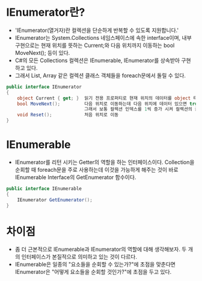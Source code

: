 # IEnumerator란?
- 'IEnumerator(열거자)란 컬렉션을 단순하게 반복할 수 있도록 지원합니다.' 
- IEnumerator는 System.Collections 네임스페이스에 속한 interface이며, 내부 구현으로는 현재 위치를 뜻하는 Current;와 다음 위치까지 이동하는 bool MoveNext(); 등이 있다.
- C#의 모든 Collections 컬렉션은 IEnumerable, IEnumerator를 상속받아 구현하고 있다.
- 그래서 List, Array 같은 컬렉션 클래스 객체들을 foreach문에서 돌릴 수 있다.

```cs
public interface IEnumerator
{
    object Current { get; }  읽기 전용 프로퍼티로 현재 위치의 데이터를 object 타입으로 리턴한다.
    bool MoveNext();         다음 위치로 이동하는데 다음 위치에 데이터 있으면 true, 없으면 false.
                             그래서 보통 컬렉션 인덱스를 1씩 증가 시켜 컬렉션의 끝에 도달 했는지 여부를 나타내는 bool을 반환하는 식으로 구현함.
    void Reset();            처음 위치로 이동
}
```

# IEnumerable 
- IEnumerator를 리턴 시키는 Getter의 역할을 하는 인터페이스이다. Collection을 순회할 때 foreach문을 주로 사용하는데 이것을 가능하게 해주는 것이 바로 IEnumerable Interface의 GetEnumerator 함수이다.

```cs
public interface IEnumerable
{
    IEnumerator GetEnumerator();
}
```

# 차이점
- 좀 더 근본적으로 IEnumerable과 IEnumerator의 역할에 대해 생각해보자. 두 개의 인터페이스가 본질적으로 의미하고 있는 것이 다르다. 
- IEnumerable은 일종의 "요소들을 순회할 수 있는가?"에 초점을 맞춘다면 IEnumerator은 "어떻게 요소들을 순회할 것인가?"에 초점을 두고 있다.
